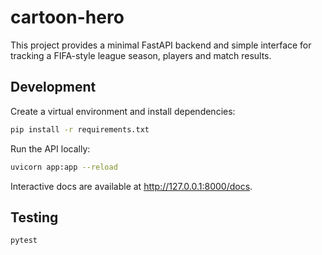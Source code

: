 # cartoon-hero

This project provides a minimal FastAPI backend and simple interface for tracking a FIFA-style league season, players and match results.

## Development

Create a virtual environment and install dependencies:

```bash
pip install -r requirements.txt
```

Run the API locally:

```bash
uvicorn app:app --reload
```

Interactive docs are available at <http://127.0.0.1:8000/docs>.

## Testing

```bash
pytest
```

